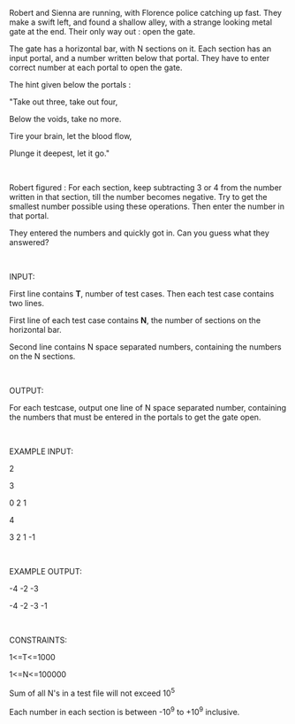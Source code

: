<div id="_mcePaste" style="position: absolute; left: -10000px; top: 0px; width: 1px; height: 1px; overflow: hidden;">Robert and Sienna are running, with Florence police catching up fast. They make a swift left, and found a shallow alley, with a strange looking metal gate at the end. Their only way out : open the gate.</div>
<div id="_mcePaste" style="position: absolute; left: -10000px; top: 0px; width: 1px; height: 1px; overflow: hidden;">The gate has a horizontal bar, with N sections on it. Each section has an input portal, and a number written below that portal. They have to enter correct number at each portal to open the gate.</div>
<div id="_mcePaste" style="position: absolute; left: -10000px; top: 0px; width: 1px; height: 1px; overflow: hidden;">The hint given below the portals :</div>
<div id="_mcePaste" style="position: absolute; left: -10000px; top: 0px; width: 1px; height: 1px; overflow: hidden;">"Take out three, take out four,</div>
<div id="_mcePaste" style="position: absolute; left: -10000px; top: 0px; width: 1px; height: 1px; overflow: hidden;">Below the voids, take no more.</div>
<div id="_mcePaste" style="position: absolute; left: -10000px; top: 0px; width: 1px; height: 1px; overflow: hidden;">Tire your brain, let the blood flow,</div>
<div id="_mcePaste" style="position: absolute; left: -10000px; top: 0px; width: 1px; height: 1px; overflow: hidden;">Plunge it deepest, let it go."</div>
<div id="_mcePaste" style="position: absolute; left: -10000px; top: 0px; width: 1px; height: 1px; overflow: hidden;">Robert figured : For each section, keep subtracting 3 or 4 from the number written in that section, till the number becomes negative. Try to get the smallest number possible using these operations. Then enter the number in that portal.</div>
<div id="_mcePaste" style="position: absolute; left: -10000px; top: 0px; width: 1px; height: 1px; overflow: hidden;">They entered the numbers and quickly got in. Can you guess what they answered?</div>
<div id="_mcePaste" style="position: absolute; left: -10000px; top: 0px; width: 1px; height: 1px; overflow: hidden;">INPUT:</div>
<div id="_mcePaste" style="position: absolute; left: -10000px; top: 0px; width: 1px; height: 1px; overflow: hidden;">First line contains T, number of test cases. Then each test case contains two lines.</div>
<div id="_mcePaste" style="position: absolute; left: -10000px; top: 0px; width: 1px; height: 1px; overflow: hidden;">First line of each test case contains N, the number of sections on the horizontal bar.</div>
<div id="_mcePaste" style="position: absolute; left: -10000px; top: 0px; width: 1px; height: 1px; overflow: hidden;">Second line contains N space separated numbers, containing the numbers on the N sections.</div>
<div id="_mcePaste" style="position: absolute; left: -10000px; top: 0px; width: 1px; height: 1px; overflow: hidden;">OUTPUT:</div>
<div id="_mcePaste" style="position: absolute; left: -10000px; top: 0px; width: 1px; height: 1px; overflow: hidden;">For each testcase, output one line of N space separated number, containing the numbers that must be entered in the portals to get the gate open.</div>
<div id="_mcePaste" style="position: absolute; left: -10000px; top: 0px; width: 1px; height: 1px; overflow: hidden;">EXAMPLE INPUT:</div>
<div id="_mcePaste" style="position: absolute; left: -10000px; top: 0px; width: 1px; height: 1px; overflow: hidden;">2</div>
<div id="_mcePaste" style="position: absolute; left: -10000px; top: 0px; width: 1px; height: 1px; overflow: hidden;">3</div>
<div id="_mcePaste" style="position: absolute; left: -10000px; top: 0px; width: 1px; height: 1px; overflow: hidden;">0 2 1</div>
<div id="_mcePaste" style="position: absolute; left: -10000px; top: 0px; width: 1px; height: 1px; overflow: hidden;">4</div>
<div id="_mcePaste" style="position: absolute; left: -10000px; top: 0px; width: 1px; height: 1px; overflow: hidden;">3 2 1 -1</div>
<div id="_mcePaste" style="position: absolute; left: -10000px; top: 0px; width: 1px; height: 1px; overflow: hidden;">EXAMPLE OUTPUT:</div>
<div id="_mcePaste" style="position: absolute; left: -10000px; top: 0px; width: 1px; height: 1px; overflow: hidden;">-4 -2 -3</div>
<div id="_mcePaste" style="position: absolute; left: -10000px; top: 0px; width: 1px; height: 1px; overflow: hidden;">-4 -2 -3 -1</div>
<div id="_mcePaste" style="position: absolute; left: -10000px; top: 0px; width: 1px; height: 1px; overflow: hidden;">CONSTRAINTS:</div>
<div id="_mcePaste" style="position: absolute; left: -10000px; top: 0px; width: 1px; height: 1px; overflow: hidden;">1&lt;=T&lt;=1000</div>
<div id="_mcePaste" style="position: absolute; left: -10000px; top: 0px; width: 1px; height: 1px; overflow: hidden;">1&lt;=N&lt;=100000</div>
<div id="_mcePaste" style="position: absolute; left: -10000px; top: 0px; width: 1px; height: 1px; overflow: hidden;">Sum of all N's in a test file will not exceed 10^5</div>
<div id="_mcePaste" style="position: absolute; left: -10000px; top: 0px; width: 1px; height: 1px; overflow: hidden;">Each number in each section is between -10^9 to +10^9 inclusive.</div>
<p>Robert and Sienna are running, with Florence police catching up fast. They make a swift left, and found a shallow alley, with a strange looking metal gate at the end. Their only way out : open the gate.</p>
<p>The gate has a horizontal bar, with N sections on it. Each section has an input portal, and a number written below that portal. They have to enter correct number at each portal to open the gate.</p>
<p>The hint given below the portals :</p>
<p>"Take out three, take out four,</p>
<p>Below the voids, take no more.</p>
<p>Tire your brain, let the blood flow,</p>
<p>Plunge it deepest, let it go."</p>
<p>&nbsp;</p>
<p>Robert figured : For each section, keep subtracting 3 or 4 from the number written in that section, till the number becomes negative. Try to get the smallest number possible using these operations. Then enter the number in that portal.</p>
<p>They entered the numbers and quickly got in. Can you guess what they answered?</p>
<p>&nbsp;</p>
<p>INPUT:</p>
<p>First line contains <strong>T</strong>, number of test cases. Then each test case contains two lines.</p>
<p>First line of each test case contains <strong>N</strong>, the number of sections on the horizontal bar.</p>
<p>Second line contains N space separated numbers, containing the numbers on the N sections.</p>
<p>&nbsp;</p>
<p>OUTPUT:</p>
<p>For each testcase, output one line of N space separated number, containing the numbers that must be entered in the portals to get the gate open.</p>
<p>&nbsp;</p>
<p>EXAMPLE INPUT:</p>
<p>2</p>
<p>3</p>
<p>0 2 1</p>
<p>4</p>
<p>3 2 1 -1</p>
<p>&nbsp;</p>
<p>EXAMPLE OUTPUT:</p>
<p>-4 -2 -3</p>
<p>-4 -2 -3 -1</p>
<p>&nbsp;</p>
<p>CONSTRAINTS:</p>
<p>1&lt;=T&lt;=1000</p>
<p>1&lt;=N&lt;=100000</p>
<p>Sum of all N's in a test file will not exceed 10<sup>5</sup></p>
<p>Each number in each section is between -10<sup>9</sup> to +10<sup>9</sup> inclusive.</p>